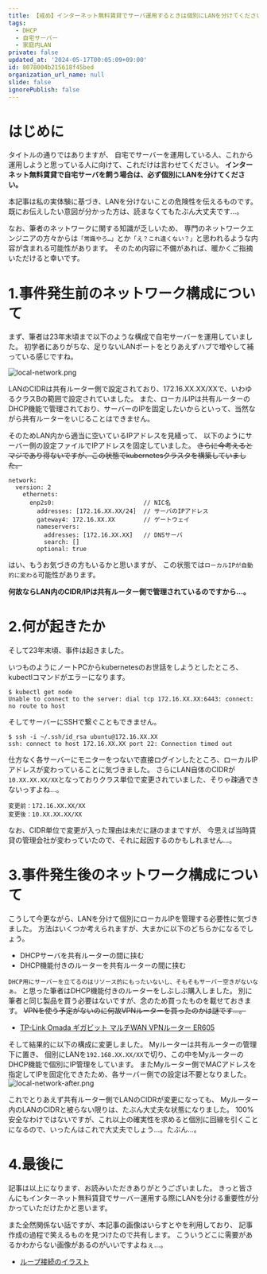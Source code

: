 ```yaml
---
title: 【戒め】インターネット無料賃貸でサーバ運用するときは個別にLANを分けてください。
tags:
  - DHCP
  - 自宅サーバー
  - 家庭内LAN
private: false
updated_at: '2024-05-17T00:05:09+09:00'
id: 8078004b215618f45bed
organization_url_name: null
slide: false
ignorePublish: false
---
```


<!-- 発端や概要を記載 -->
# はじめに
タイトルの通りではありますが、
自宅でサーバーを運用している人、これから運用しようと思っている人に向けて、これだけは言わせてください。
**インターネット無料賃貸で自宅サーバを飼う場合は、必ず個別にLANを分けてください。**

本記事は私の実体験に基づき、LANを分けないことの危険性を伝えるものです。
既にお伝えしたい意図が分かった方は、読まなくてもたぶん大丈夫です…。

なお、筆者のネットワークに関する知識が乏しいため、
専門のネットワークエンジニアの方々からは`「常識やろ…」`とか`「え？これ違くない？」`と思われるような内容が含まれる可能性があります。
そのため内容に不備があれば、暖かくご指摘いただけると幸いです。

<!-- 各チャプター -->
<a id="#Chapter1"></a>

# 1.事件発生前のネットワーク構成について
まず、筆者は23年末頃まで以下のような構成で自宅サーバーを運用していました。
初学者にありがちな、足りないLANポートをとりあえずハブで増やして補っている感じですね。

![local-network.png](https://qiita-image-store.s3.ap-northeast-1.amazonaws.com/0/3491064/319e8ffe-73fe-0900-de16-e7eea7e99dac.png)

LANのCIDRは共有ルーター側で設定されており、172.16.XX.XX/XXで、いわゆるクラスBの範囲で設定されていました。
また、ローカルIPは共有ルーターのDHCP機能で管理されており、サーバーのIPを固定したいからといって、当然ながら共有ルーターをいじることはできません。

そのためLAN内から適当に空いているIPアドレスを見繕って、
以下のようにサーバー側の設定ファイルでIPアドレスを固定していました。
~~さらに今考えるとマジであり得ないですが、この状態でkubernetesクラスタを構築していました。~~

```text:ローカルIP 設定ファイル (/etc/netplan/xx-netcfg.yaml)
network:
  version: 2
    ethernets:
      enp2s0:                         // NIC名 
        addresses: [172.16.XX.XX/24]  // サーバのIPアドレス
        gateway4: 172.16.XX.XX        // ゲートウェイ
        nameservers:
          addresses: [172.16.XX.XX]   // DNSサーバ
          search: []
        optional: true
```

はい、もうお気づきの方もいるかと思いますが、
この状態では`ローカルIPが自動的に変わる`可能性があります。

**何故ならLAN内のCIDR/IPは共有ルーター側で管理されているのですから...。**

<a id="#Chapter2"></a>

# 2.何が起きたか
そして23年末頃、事件は起きました。

いつものようにノートPCからkubernetesのお世話をしようとしたところ、
kubectlコマンドがエラーになります。
```text:kubectl エラー
$ kubectl get node
Unable to connect to the server: dial tcp 172.16.XX.XX:6443: connect: no route to host
```
そしてサーバーにSSHで繋ぐこともできません。
```text:ssh エラー
$ ssh -i ~/.ssh/id_rsa ubuntu@172.16.XX.XX
ssh: connect to host 172.16.XX.XX port 22: Connection timed out
```

仕方なく各サーバーにモニターをつないで直接ログインしたところ、ローカルIPアドレスが変わっていることに気づきました。
さらにLAN自体のCIDRが`10.XX.XX.XX/XX`となっておりクラス単位で変更されていました、そりゃ疎通できないっすよね...。
```
変更前：172.16.XX.XX/XX
変更後：10.XX.XX.XX/XX
```

なお、CIDR単位で変更が入った理由は未だに謎のままですが、
今思えば当時賃貸の管理会社が変わっていたので、それに起因するのかもしれません…。

<a id="#Chapter3"></a>

# 3.事件発生後のネットワーク構成について
こうして今更ながら、LANを分けて個別にローカルIPを管理する必要性に気づきました。
方法はいくつか考えられますが、大まかに以下のどちらかになるでしょう。

* DHCPサーバを共有ルーターの間に挟む
* DHCP機能付きのルーターを共有ルーターの間に挟む

`DHCP用にサーバーを立てるのはリソース的にもったいないし、そもそもサーバー空きがないなぁ。`
と思った筆者はDHCP機能付きのルーターをしぶしぶ購入しました。
別に筆者と同じ製品を買う必要はないですが、念のため買ったものを載せておきます。
~~VPNを使う予定がないのに何故VPNルーターを買ったのかは謎です...。~~
* [TP-Link Omada ギガビット マルチWAN VPNルーター ER605](https://www.amazon.co.jp/dp/B08MH4VLR3)


そして結果的に以下の構成に変更しました。
Myルーターは共有ルーターの管理下に置き、
個別にLANを`192.168.XX.XX/XX`で切り、この中をMyルーターのDHCP機能で個別にIP管理をしています。
またMyルーター側でMACアドレスを指定してIPを固定化できたため、各サーバー側での設定は不要となりました。
![local-network-after.png](https://qiita-image-store.s3.ap-northeast-1.amazonaws.com/0/3491064/5b2a2899-9c83-8eea-352b-47b3cd4ffd46.png)

これでとりあえず共有ルーター側でLANのCIDRが変更になっても、
Myルーター内のLANのCIDRと被らない限りは、たぶん大丈夫な状態になりました。
100%安全なわけではないですが、これ以上の確実性を求めると個別に回線を引くことになるので、いったんはこれで大丈夫でしょう...。たぶん...。


<a id="#Chapter4"></a>

# 4.最後に
記事は以上になります、お読みいただきありがとうございました。
きっと皆さんにもインターネット無料賃貸でサーバー運用する際にLANを分ける重要性が分かっていただけたかと思います。

また全然関係ない話ですが、本記事の画像はいらすとやを利用しており、
記事作成の過程で笑えるものを見つけたので共有します。
こういうどこに需要があるかわからない画像があるのがいいですよねぇ…。
* [ループ接続のイラスト](https://www.irasutoya.com/2016/07/blog-post_529.html)
